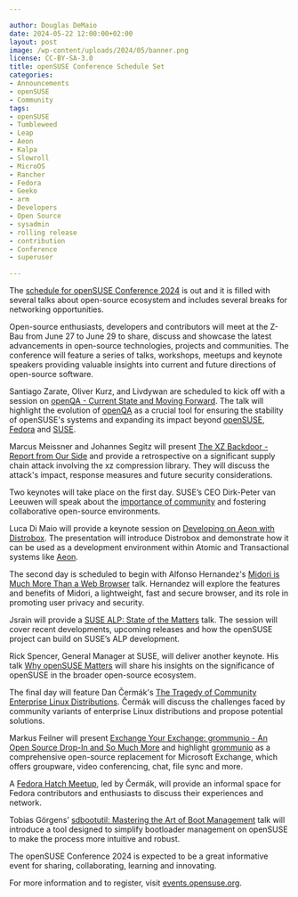```yaml
---

author: Douglas DeMaio
date: 2024-05-22 12:00:00+02:00
layout: post
image: /wp-content/uploads/2024/05/banner.png
license: CC-BY-SA-3.0
title: openSUSE Conference Schedule Set
categories:
- Announcements
- openSUSE
- Community
tags:
- openSUSE
- Tumbleweed
- Leap
- Aeon
- Kalpa
- Slowroll
- MicroOS
- Rancher
- Fedora
- Geeko
- arm
- Developers
- Open Source
- sysadmin
- rolling release
- contribution
- Conference
- superuser

---
```


The [schedule for openSUSE Conference 2024](https://events.opensuse.org/conferences/oSC24/schedule/events) is out and it is filled with several talks about open-source ecosystem and includes several breaks for networking opportunities. 

Open-source enthusiasts, developers and contributors will meet at the Z-Bau from June 27 to June 29 to share, discuss and showcase the latest advancements in open-source technologies, projects and communities.
The conference will feature a series of talks, workshops, meetups and keynote speakers providing valuable insights into current and future directions of open-source software.

Santiago Zarate, Oliver Kurz, and Livdywan are scheduled to kick off with a session on [openQA - Current State and Moving Forward](https://events.opensuse.org/conferences/oSC24/program/proposals/4450). The talk will highlight the evolution of [openQA](http://open.qa/) as a crucial tool for ensuring the stability of openSUSE's systems and expanding its impact beyond [openSUSE](https://get.opensuse.org/), [Fedora](https://fedoraproject.org/) and [SUSE](https://www.suse.com/).

Marcus Meissner and Johannes Segitz will present [The XZ Backdoor - Report from Our Side](https://events.opensuse.org/conferences/oSC24/program/proposals/4498) and provide a retrospective on a significant supply chain attack involving the xz compression library. They will discuss the attack's impact, response measures and future security considerations.

Two keynotes will take place on the first day. SUSE’s CEO Dirk-Peter van Leeuwen will speak about the [importance of community](https://events.opensuse.org/conferences/oSC24/program/proposals/4638) and fostering collaborative open-source environments.

Luca Di Maio will provide a keynote session on [Developing on Aeon with Distrobox](https://events.opensuse.org/conferences/oSC24/program/proposals/4593). The presentation will introduce Distrobox and demonstrate how it can be used as a development environment within Atomic and Transactional systems like [Aeon](https://aeondesktop.github.io/).

The second day is scheduled to begin with Alfonso Hernandez's [Midori is Much More Than a Web Browser](https://events.opensuse.org/conferences/oSC24/program/proposals/4483) talk. Hernandez will explore the features and benefits of Midori, a lightweight, fast and secure browser, and its role in promoting user privacy and security.

Jsrain will provide a [SUSE ALP: State of the Matters](https://events.opensuse.org/conferences/oSC24/program/proposals/4441) talk. The session will cover recent developments, upcoming releases and how the openSUSE project can build on SUSE’s ALP development.

Rick Spencer, General Manager at SUSE, will deliver another keynote. His talk [Why openSUSE Matters](https://events.opensuse.org/conferences/oSC24/program/proposals/4363) will share his insights on the significance of openSUSE in the broader open-source ecosystem.

The final day will feature Dan Čermák's [The Tragedy of Community Enterprise Linux Distributions](https://events.opensuse.org/conferences/oSC24/program/proposals/4533). Čermák will discuss the challenges faced by community variants of enterprise Linux distributions and propose potential solutions.

Markus Feilner will present [Exchange Your Exchange: grommunio - An Open Source Drop-In and So Much More](https://events.opensuse.org/conferences/oSC24/program/proposals/4620) and highlight [grommunio](https://grommunio.com/) as a comprehensive open-source replacement for Microsoft Exchange, which offers groupware, video conferencing, chat, file sync and more.

A [Fedora Hatch Meetup](https://events.opensuse.org/conferences/oSC24/program/proposals/4539), led by Čermák, will provide an informal space for Fedora contributors and enthusiasts to discuss their experiences and network.

Tobias Görgens’ [sdbootutil: Mastering the Art of Boot Management](https://events.opensuse.org/conferences/oSC24/program/proposals/4665) talk will introduce a tool designed to simplify bootloader management on openSUSE to make the process more intuitive and robust.

The openSUSE Conference 2024 is expected to be a great informative event for sharing, collaborating, learning and innovating. 

For more information and to register, visit [events.opensuse.org](https://events.opensuse.org).


<meta name="openSUSE, Tumbleweed, Fedora, arm, Leap, MicroOS, Aeon, openQa, distrobox, xz backdoor, keynote, midori, Slowroll, ALP, Kapla, Developers, sysadmin, user, Open Source, rolling release, superuser, conference" content="HTML,CSS,XML,JavaScript">



